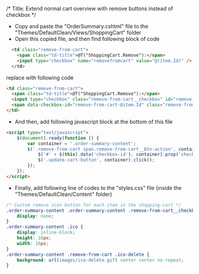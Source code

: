 /*
Title: Extend normal cart overview with remove buttons instead of checkbox
*/


- Copy and paste the "OrderSummary.cshtml" file to the "Themes/DefaultClean/Views/ShoppingCart" folder
- Open this copied file, and then find following block of code

```html
  <td class="remove-from-cart">
    <span class="td-title">@T("ShoppingCart.Remove"):</span>
    <input type="checkbox" name="removefromcart" value="@(item.Id)" />
  </td>
```

replace with following code

```html
<td class="remove-from-cart">
  <span class="td-title">@T("ShoppingCart.Remove"):</span>
  <input type="checkbox" class="remove-from-cart__checkbox" id="remove-from-cart-@item.Id" name="removefromcart" value="@(item.Id)" />
  <span data-checkbox-id="remove-from-cart-@item.Id" class="remove-from-cart__btn-action ico ico-delete"></span>
</td>
```

- And then, add following javascript block at the bottom of this file

```html
<script type="text/javascript">
    $(document).ready(function () {
        var container = '.order-summary-content';
        $('.remove-from-cart span.remove-from-cart__btn-action', container).on('click', function () {
            $('#' + $(this).data('checkbox-id'), container).prop('checked', true);
            $('.update-cart-button', container).click();
        });
    });
</script>
```

- Finally, add following line of codes to the "styles.css" file (inside the "Themes/DefaultClean/Content" folder)

```css
/* Custom remove icon button for each item in the shopping-cart */
.order-summary-content .order-summary-content .remove-from-cart__checkbox {
    display: none;
}
.order-summary-content .ico {
    display: inline-block;
    height: 16px;
    width: 16px;
}
.order-summary-content .remove-from-cart .ico-delete {
    background: url(images/ico-delete.gif) center center no-repeat;
}
```
